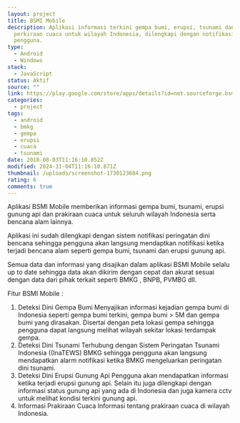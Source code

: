 ```yaml
---
layout: project
title: BSMI Mobile
description: Aplikasi informasi terkini gempa bumi, erupsi, tsunami dan
  perkiraan cuaca untuk wilayah Indonesia, dilengkapi dengan notifikasi untuk
  pengguna.
type:
  - Android
  - Windows
stack:
  - JavaScript
status: Aktif
source: ""
link: https://play.google.com/store/apps/details?id=net.sourceforge.bsmi
categories:
  - project
tags:
  - android
  - bmkg
  - gempa
  - erupsi
  - cuaca
  - tsunami
date: 2018-08-03T11:16:10.852Z
modified: 2024-11-04T11:16:10.871Z
thumbnail: /uploads/screenshot-1730123684.png
rating: 6
comments: true
---
```



Aplikasi BSMI Mobile memberikan informasi gempa bumi, tsunami, erupsi gunung api dan prakiraan cuaca untuk seluruh wilayah Indonesia serta bencana alam lainnya.

Aplikasi ini sudah dilengkapi dengan sistem notifikasi peringatan dini bencana sehingga pengguna akan langsung mendaptkan notifikasi ketika terjadi bencana alam seperti gempa bumi, tsunami dan erupsi gunung api.

Semua data dan informasi yang disajikan dalam aplikasi BSMI Mobile selalu up to date sehingga data akan dikirim dengan cepat dan akurat sesuai dengan data dari pihak terkait seperti BMKG , BNPB, PVMBG dll.

Fitur BSMI Mobile :

1. Deteksi Dini Gempa Bumi
   Menyajikan informasi kejadian gempa bumi di Indonesia seperti gempa bumi terkini, gempa bumi > 5M dan gempa bumi yang dirasakan. Disertai dengan peta lokasi gempa sehingga pengguna dapat langsung melihat wilayah sekitar lokasi terdampak gempa.
2. Deteksi Dini Tsunami
   Terhubung dengan Sistem Peringatan Tsunami Indonesia ((InaTEWS) BMKG sehingga pengguna akan langsung mendapatkan alarm notifikasi ketika BMKG mengeluarkan peringatan dini tsunami.
3. Deteksi Dini Erupsi Gunung Api
   Pengguna akan mendapatkan informasi ketika terjadi erupsi gunung api. Selain itu juga dilengkapi dengan informasi status gunung api yang ada di Indonesia dan juga kamera cctv untuk melihat kondisi terkini gunung api.
4. Informasi Prakiraan Cuaca
   Informasi tentang prakiraan cuaca di wilayah Indonesia.